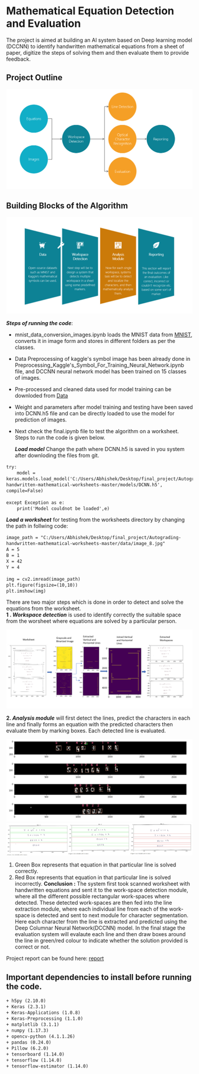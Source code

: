 # Mathematical Equation Detection and Evaluation
The  project  is  aimed  at  building  an  AI  system  based on Deep learning model (DCCNN) to identify handwritten mathematical equations from a sheet of paper,
digitize the steps of solving them and then evaluate them to provide feedback.

## Project Outline

![Project Outline](project_images/project%20modules.PNG)

## Building Blocks of the Algorithm

![Project Outline](project_images/FunctionalBlock.PNG)
  
**_Steps of running the code_**:
+ mnist_data_conversion_images.ipynb loads the MNIST data from [MNIST](http://yann.lecun.com/exdb/mnist), converts it in image form and stores in different folders as per the classes.
+ Data Preprocessing of kaggle's symbol image has been already done in Preprocessing_Kaggle's_Symbol_For_Training_Neural_Network.ipynb file, and DCCNN neural network model has been trained on 15 classes of images.
+ Pre-processed and cleaned data used for model training can be downloded from [Data](https://drive.google.com/drive/folders/1-UiDxvAquxTKc4LPGOwCdE4zH0QcCL52?usp=sharing)
+ Weight and parameters after model training and testing have been saved into DCNN.h5 file and can be directly loaded to use the model for prediction of images.
+ Next check the final.ipynb file to test the algorithm on a worksheet. Steps to run the code is given below.

  **_Load model_** 
	Change the path where DCNN.h5 is saved in you system after downloding the files from git.
```
try:
    model = keras.models.load_model('C:/Users/Abhishek/Desktop/final_project/Autograding-handwritten-mathematical-worksheets-master/models/DCNN.h5', compile=False)

except Exception as e:
    print('Model couldnot be loaded',e)
```

 **_Load a worksheet_** for testing from the worksheets directory by changing the path in follwing code:
 
 ```
image_path = "C:/Users/Abhishek/Desktop/final_project/Autograding-handwritten-mathematical-worksheets-master/data/image_8.jpg"
A = 5
B = 1
X = 42
Y = 4

img = cv2.imread(image_path)
plt.figure(figsize=(10,10))
plt.imshow(img)
```

There are two major steps which is done in order to detect and solve the equations from the worksheet.\
 **1 . _Workspace detection_** is used to identify correctly the suitable space from the worsheet where equations are solved by a particular person.
 

![Workspce Detection](project_images/ExtractionWorkspaces.PNG) 

  **2. _Analysis module_** will first detect the lines, predict the characters in each line and finally forms an equation with the predicted 
characters then evaluate them by marking boxes. Each detected line is evaluated.

![Line Detection and Character Prediction](project_images/LineDetectionAndPrediction.PNG) 
![Evaluation](project_images/evaluation.jpg) 
	
1. Green Box represents that equation in that particular line is solved correctly.
2. Red Box represents that equation in that particular line is solved incorrectly.
 **Conclusion :**
 The system  first took scanned worksheet with handwritten equations and sent it to the work-space detection module, where all the different possible rectangular work-spaces where detected. These detected work-spaces are then fed into the line extraction module, where each individual line from each of the work-space is detected and sent to next module for character segmentation. Here each character from the line is extracted and predicted using the Deep Columnar Neural Network(DCCNN) model. In the final stage the evaluation system will evalaute each line and then draw boxes around the line in green/red colour to indicate whether the solution provided is correct or not.
 
Project report can be found here: [report](report/report.pdf)

## Important dependencies to install before running the code.

	+ h5py (2.10.0)
	+ Keras (2.3.1)
	+ Keras-Applications (1.0.8)
	+ Keras-Preprocessing (1.1.0)
	+ matplotlib (3.1.1)
	+ numpy (1.17.3)
	+ opencv-python (4.1.1.26)
	+ pandas (0.24.0)
	+ Pillow (6.2.0)
	+ tensorboard (1.14.0)
	+ tensorflow (1.14.0)
	+ tensorflow-estimator (1.14.0)



